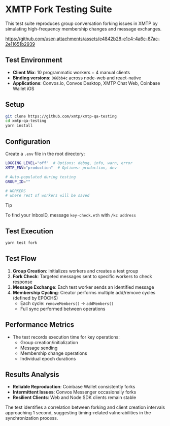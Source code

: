 # XMTP Fork Testing Suite

This test suite reproduces group conversation forking issues in XMTP by simulating high-frequency membership changes and message exchanges.

https://github.com/user-attachments/assets/e4842b28-e1c4-4a6c-87ac-2e11651b2939

## Test Environment

- **Client Mix**: 10 programmatic workers + 4 manual clients
- **Binding versions**: `068bb4c` across node-web and react-native
- **Applications**: Convos.io, Convos Desktop, XMTP Chat Web, Coinbase Wallet iOS

## Setup

```bash
git clone https://github.com/xmtp/xmtp-qa-testing
cd xmtp-qa-testing
yarn install
```

## Configuration

Create a `.env` file in the root directory:

```bash
LOGGING_LEVEL="off"  # Options: debug, info, warn, error
XMTP_ENV="production"  # Options: production, dev

# Auto-populated during testing
GROUP_ID=""

# WORKERS
# where rest of workers will be saved
```

> [!TIP]
> To find your InboxID, message `key-check.eth` with `/kc address`

## Test Execution

```bash
yarn test fork
```

## Test Flow

1. **Group Creation**: Initializes workers and creates a test group
2. **Fork Check**: Targeted messages sent to specific workers to check response
3. **Message Exchange**: Each test worker sends an identified message
4. **Membership Cycling**: Creator performs multiple add/remove cycles (defined by EPOCHS)
   - Each cycle: `removeMembers()` → `addMembers()`
   - Full sync performed between operations

## Performance Metrics

- The test records execution time for key operations:
  - Group creation/initialization
  - Message sending
  - Membership change operations
  - Individual epoch durations

## Results Analysis

- **Reliable Reproduction**: Coinbase Wallet consistently forks
- **Intermittent Issues**: Convos Messenger occasionally forks
- **Resilient Clients**: Web and Node SDK clients remain stable

The test identifies a correlation between forking and client creation intervals approaching 1 second, suggesting timing-related vulnerabilities in the synchronization process.
